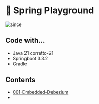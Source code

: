 # 🚀 Spring Playground

![since](https://img.shields.io/badge/since-2024.AUG.15-blue.svg)

## Code with...

- Java 21 corretto-21
- Springboot 3.3.2
- Gradle

## Contents

- [001-Embedded-Debezium](https://github.com/jthugg/spring-playground/tree/001-embedded-debezium)
- 
